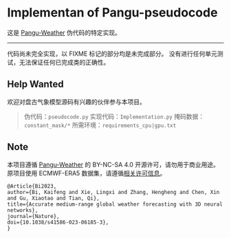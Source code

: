 # Implementan of Pangu-pseudocode
这是 [Pangu-Weather](https://github.com/198808xc/Pangu-Weather) 伪代码的特定实现。
***
代码尚未完全实现，以 FIXME 标记的部分均是未完成部分。
没有进行任何单元测试，无法保证任何已完成类的正确性。
## Help Wanted
欢迎对盘古气象模型源码有兴趣的伙伴参与本项目。
> 伪代码：`pseudocode.py`
> 实现代码：`Implementation.py`
> 掩码数据：`constant_mask/*`
> 所需环境：`requirements_cpu|gpu.txt`


## Note
本项目遵循 [Pangu-Weather](https://github.com/198808xc/Pangu-Weather) 的 BY-NC-SA 4.0 开源许可，请勿用于商业用途。
原项目使用 ECMWF-ERA5 数据集，请遵循[相关许可信息](https://apps.ecmwf.int/datasets/licences/copernicus/)。
```
@Article{Bi2023,
author={Bi, Kaifeng and Xie, Lingxi and Zhang, Hengheng and Chen, Xin and Gu, Xiaotao and Tian, Qi},
title={Accurate medium-range global weather forecasting with 3D neural networks},
journal={Nature},
doi={10.1038/s41586-023-06185-3},
}
```